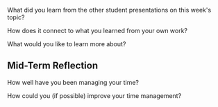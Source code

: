 What did you learn from the other student presentations on this week's topic?


How does it connect to what you learned from your own work?


What would you like to learn more about?


## Mid-Term Reflection
How well have you been managing your time?

How could you (if possible) improve your  time management?